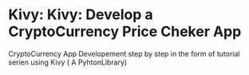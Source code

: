 # Kivy: Kivy: Develop a CryptoCurrency Price Cheker App
CryptoCurrency App Developement step by step in the form of tutorial serien using Kivy ( A PyhtonLibrary) 
